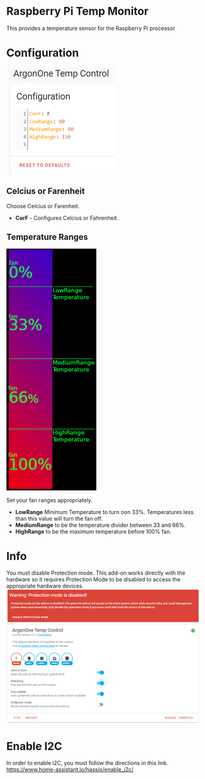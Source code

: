 # Raspberry Pi Temp Monitor
This provides a temperature sensor for the Raspberry Pi processor

# Configuration
![image](gitResources/Configuration.png)
## Celcius or Farenheit
Choose Celcius or Farenheit.
* **CorF** - Configures Celcius or Fahrenheit.

## Temperature Ranges
![image](gitResources/FanRangeExplaination.png)

Set your fan ranges appropriately. 
* **LowRange** Minimum Temperature to turn oon 33%. Temperatures less than this value will turn the fan off.
* **MediumRange** to be the temperature divider between 33 and 66%.
* **HighRange** to be the maximum temperature before 100% fan.

# Info
You must disable Protection mode.  This add-on works directly with the hardware so it requires Protection Mode to be disabled to access the appropriate hardware devices. <br>
![image](gitResources/protectionMode.png)

# Enable I2C
In order to enable i2C, you must follow the directions in this link. 
https://www.home-assistant.io/hassio/enable_i2c/